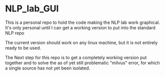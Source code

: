 # NLP_lab_GUI
This is a personal repo to hold the code making the NLP lab work graphical. It's only personal until I can get a working version to put into the standard NLP repo

The current version should work on any linux machine, but it is not entirely ready to be used.

The Next step for this repo is to get a completely working version put together and to solve the as of yet still problematic "milvus" error, for which a single source has not yet been isolated.
